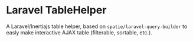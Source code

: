 # Laravel TableHelper
A Laravel/Inertiajs table helper, based on `spatie/laravel-query-builder` to easly make interactive AJAX table (filterable, sortable, etc.).